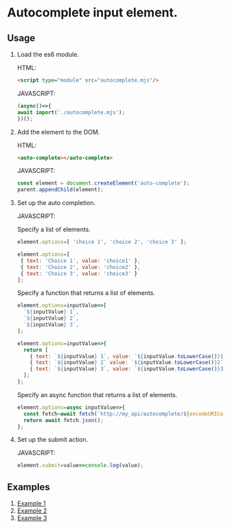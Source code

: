 # Autocomplete input element.

## Usage

1. Load the es6 module.

    HTML:
    ```html
    <script type="module" src="autocomplete.mjs"/>
    ```
 
    JAVASCRIPT:
    ```javascript 1.7
    (async()=>{
    await import('./autocomplete.mjs');
    })();
    ```

2. Add the element to the DOM.

    HTML:
    ```html
    <auto-complete></auto-complete>
    ```
    JAVASCRIPT:
    ```javascript 1.7
    const element = document.createElement('auto-complete');
    parent.appendChild(element);
    ```
    
3. Set up the auto completion.

    JAVASCRIPT:
    
    Specify a list of elements.
    
    ```javascript 1.7
    element.options=[ 'choice 1', 'choice 2', 'choice 3' ];
    ```

    ```javascript 1.7
    element.options=[ 
     { text: 'Choice 1', value: 'choice1' }, 
     { text: 'Choice 2', value: 'choice2' },
     { text: 'Choice 3', value: 'choice3' } 
    ];
    ```
   
   Specify a function that returns a list of elements.
   
   ```javascript 1.7
   element.options=inputValue=>[
     `${inputValue} 1`,
     `${inputValue} 2`,
     `${inputValue} 3`,
   ];       
   ```
   
   ```javascript 1.7
   element.options=inputValue=>{
     return [ 
       { text: `${inputValue} 1`, value: `${inputValue.toLowerCase()}1` }, 
       { text: `${inputValue} 2` value: `${inputValue.toLowerCase()}2` },
       { text: `${inputValue} 3`, value: `${inputValue.toLowerCase()}3` } 
     ];
   };
   ```

    Specify an async function that returns a list of elements.
    
    ```javascript 1.7
    element.options=async inputValue=>{
      const fetch=await fetch(`http://my_api/autocomplete/${encodeURIComponent(inputValue)}`);
      return await fetch.json();
    };
   ```

4. Set up the submit action.

    JAVASCRIPT:
        
    ```javascript 1.7
    element.submit=value=>console.log(value);
    ```
    
## Examples

1. [Example 1](example1.html)
2. [Example 2](example2.html)
3. [Example 3](example3.html)
